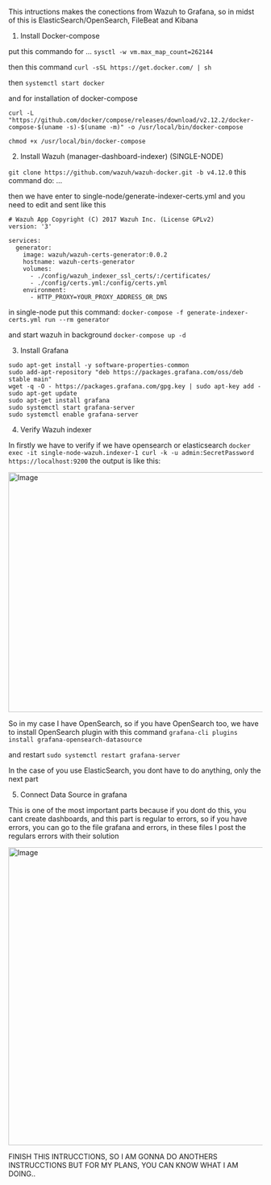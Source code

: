 This intructions makes the conections from Wazuh to Grafana, so in midst of this is ElasticSearch/OpenSearch, FileBeat and Kibana

1. Install Docker-compose

put this commando for ... ``` sysctl -w vm.max_map_count=262144 ```

then this command ``` curl -sSL https://get.docker.com/ | sh ```

then ``` systemctl start docker ```

and for installation of docker-compose

``` curl -L "https://github.com/docker/compose/releases/download/v2.12.2/docker-compose-$(uname -s)-$(uname -m)" -o /usr/local/bin/docker-compose ```

``` chmod +x /usr/local/bin/docker-compose ```

2. Install Wazuh (manager-dashboard-indexer) (SINGLE-NODE)

``` git clone https://github.com/wazuh/wazuh-docker.git -b v4.12.0 ```
this command do: ...

then we have
enter to single-node/generate-indexer-certs.yml
and you need to edit and sent like this
```
# Wazuh App Copyright (C) 2017 Wazuh Inc. (License GPLv2)
version: '3'

services:
  generator:
    image: wazuh/wazuh-certs-generator:0.0.2
    hostname: wazuh-certs-generator
    volumes:
      - ./config/wazuh_indexer_ssl_certs/:/certificates/
      - ./config/certs.yml:/config/certs.yml
    environment:
      - HTTP_PROXY=YOUR_PROXY_ADDRESS_OR_DNS
```
in single-node put this command:
``` docker-compose -f generate-indexer-certs.yml run --rm generator ```

and start wazuh in background ``` docker-compose up -d ```

3. Install Grafana
```
sudo apt-get install -y software-properties-common
sudo add-apt-repository "deb https://packages.grafana.com/oss/deb stable main"
wget -q -O - https://packages.grafana.com/gpg.key | sudo apt-key add -
sudo apt-get update
sudo apt-get install grafana
sudo systemctl start grafana-server
sudo systemctl enable grafana-server
```
4. Verify Wazuh indexer

In firstly we have to verify if we have opensearch or elasticsearch
``` docker exec -it single-node-wazuh.indexer-1 curl -k -u admin:SecretPassword https://localhost:9200 ```
the output is like this:

<img width="1810" height="476" alt="Image" src="https://github.com/user-attachments/assets/52bef2d7-7ef1-4393-8bde-b50d386f243b" />

So in my case I have OpenSearch, so if you have OpenSearch too, we have to install OpenSearch plugin with this command
``` grafana-cli plugins install grafana-opensearch-datasource ```

and restart ``` sudo systemctl restart grafana-server ```

In the case of you use ElasticSearch, you dont have to do anything, only the next part

5. Connect Data Source in grafana

This is one of the most important parts because if you dont do this, you cant create dashboards, and this part is regular to errors, so if you have errors, you can go to the file grafana and errors, in these files I post the regulars errors with their solution


<img width="1174" height="591" alt="Image" src="https://github.com/user-attachments/assets/78993653-65ef-4dd4-8102-a08841913961" />


FINISH THIS INTRUCCTIONS, SO I AM GONNA DO ANOTHERS INSTRUCCTIONS BUT FOR MY PLANS, YOU CAN KNOW WHAT I AM DOING..


